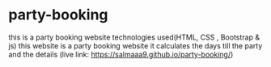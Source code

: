 # party-booking
this is a party booking website
technologies used(HTML, CSS , Bootstrap & js) this website is a party booking website it calculates the days till the party and the details
(live link: https://salmaaa9.github.io/party-booking/)
